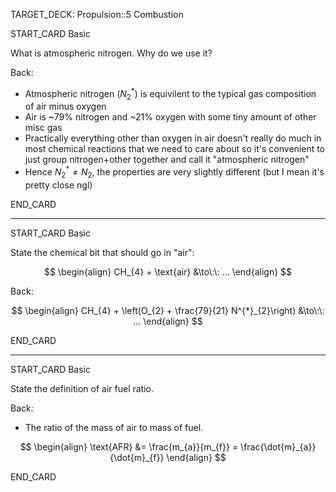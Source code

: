 TARGET_DECK: Propulsion::5 Combustion



START_CARD
Basic

What is atmospheric nitrogen. Why do we use it?

Back: 
- Atmospheric nitrogen ($N^{*}_{2}$) is equivilent to the typical gas composition of air minus oxygen
- Air is ~79% nitrogen and ~21% oxygen with some tiny amount of other misc gas
- Practically everything other than oxygen in air doesn't really do much in most chemical reactions that we need to care about so it's convenient to just group nitrogen+other together and call it "atmospheric nitrogen"
- Hence $N^{*}_{2} \neq N_{2}$, the properties are very slightly different (but I mean it's pretty close ngl)
<!--ID: 1685356028801-->
END_CARD



--------

START_CARD
Basic

State the chemical bit that should go in "air":

$$ \begin{align}
CH_{4} + \text{air} &\to\:\: ... 
\end{align} $$

Back: 

$$ \begin{align}
CH_{4} + \left(O_{2} + \frac{79}{21} N^{*}_{2}\right) &\to\:\: ... 
\end{align} $$

<!--ID: 1685356028811-->
END_CARD



--------

START_CARD
Basic

State the definition of air fuel ratio.

Back: 
- The ratio of the mass of air to mass of fuel.

$$ \begin{align}
\text{AFR} &= \frac{m_{a}}{m_{f}} = \frac{\dot{m}_{a}}{\dot{m}_{f}}
\end{align} $$
<!--ID: 1685356028821-->
END_CARD
 


